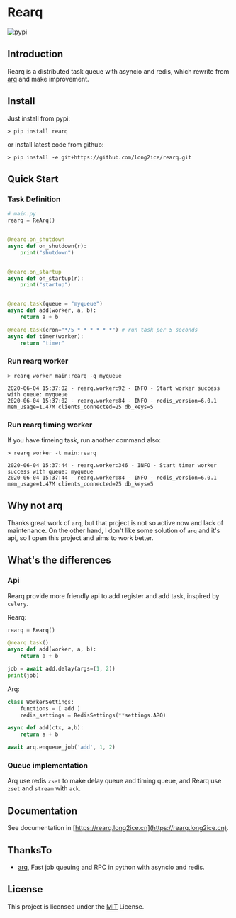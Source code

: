 # Rearq

![pypi](https://img.shields.io/pypi/v/rearq.svg?style=flat)

## Introduction

Rearq is a distributed task queue with asyncio and redis, which rewrite from [arq](https://github.com/samuelcolvin/arq) and make improvement.

## Install

Just install from pypi:

```shell
> pip install rearq
```

or install latest code from github:

```shell
> pip install -e git+https://github.com/long2ice/rearq.git
```

## Quick Start

### Task Definition

```python
# main.py
rearq = ReArq()


@rearq.on_shutdown
async def on_shutdown(r):
    print("shutdown")


@rearq.on_startup
async def on_startup(r):
    print("startup")


@rearq.task(queue = "myqueue")
async def add(worker, a, b):
    return a + b

@rearq.task(cron="*/5 * * * * * *") # run task per 5 seconds
async def timer(worker):
    return "timer"
```

### Run rearq worker

```shell
> rearq worker main:rearq -q myqueue
```

```log
2020-06-04 15:37:02 - rearq.worker:92 - INFO - Start worker success with queue: myqueue
2020-06-04 15:37:02 - rearq.worker:84 - INFO - redis_version=6.0.1 mem_usage=1.47M clients_connected=25 db_keys=5
```

### Run rearq timing worker

If you have timeing task, run another command also:

```shell
> rearq worker -t main:rearq
```

```log
2020-06-04 15:37:44 - rearq.worker:346 - INFO - Start timer worker success with queue: myqueue
2020-06-04 15:37:44 - rearq.worker:84 - INFO - redis_version=6.0.1 mem_usage=1.47M clients_connected=25 db_keys=5
```

## Why not arq

Thanks great work of `arq`, but that project is not so active now and lack of maintenance. On the other hand, I don't like some solution of `arq` and it's api, so I open this project and aims to work better.

## What's the differences

### Api

Rearq provide more friendly api to add register and add task, inspired by `celery`.

Rearq:

```python
rearq = Rearq()

@rearq.task()
async def add(worker, a, b):
    return a + b

job = await add.delay(args=(1, 2))
print(job)
```

Arq:

```python
class WorkerSettings:
    functions = [ add ]
    redis_settings = RedisSettings(**settings.ARQ)

async def add(ctx, a,b):
    return a + b

await arq.enqueue_job('add', 1, 2)
```

### Queue implementation

Arq use redis `zset` to make delay queue and timing queue, and Rearq use `zset` and `stream` with `ack`.

## Documentation

See documentation in [https://rearq.long2ice.cn](https://rearq.long2ice.cn).

## ThanksTo

- [arq](https://github.com/samuelcolvin/arq), Fast job queuing and RPC in python with asyncio and redis.

## License

This project is licensed under the [MIT](https://github.com/long2ice/rearq/blob/master/LICENSE) License.
